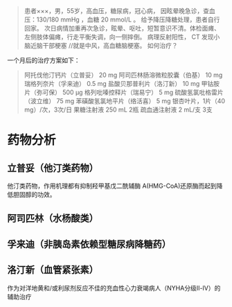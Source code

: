 > 患者×××，男，55岁，高血压，糖尿病，冠心病，
因眩晕晚急诊，查血压：130/180 mmHg ，血糖 20 mmol/L 。
给予降压降糖处理，患者自行回家。
次日病情加重再次急诊，眩晕、呕吐，短暂意识不清。体检面瘫、左侧肢体偏瘫，行走平衡失调，向一侧摔倒。
病理反射阳性， CT 发现小脑近脑干部梗塞 //就是中风，高血糖脑梗塞。
如何治疗？

一个月后的治疗方案如下：

> 阿托伐他汀钙片（立普妥） 20 mg
> 阿司匹林肠溶微粒胶囊（伯基） 10 mg
> 瑞格列奈片（孚来迪） 0.5 mg
> 盐酸贝那普利片（洛汀新） 10 mg
> 甲钴胺片（弥可保） 500 μg
> 格列吡嗪控释片（瑞易宁） 5 mg
> 硫酸氢氯吡格雷片（波立维） 75 mg
> 苯磺酸氢氯地平片（络活喜） 5 mg
> 银杏叶片，1片（40 mg）/次，3次/日
> 果糖注射液 250 mL 2瓶
> 疏血通注射液 2 mL/支 3支

# 药物分析

## 立普妥（他汀类药物）

他汀类药物，作用机理都有抑制羟甲基戊二酰辅酶 A(HMG-CoA)还原酶而起到降低胆固醇的功效。

## 阿司匹林（水杨酸类）

## 孚来迪（非胰岛素依赖型糖尿病降糖药）

## 洛汀新（血管紧张素）

作为对洋地黄和/或利尿剂反应不佳的充血性心力衰竭病人（NYHA分级Ⅱ-Ⅳ）的辅助治疗

##
